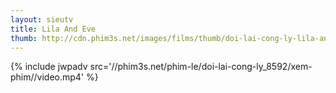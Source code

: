 ```yaml
---
layout: sieutv
title: Lila And Eve
thumb: http://cdn.phim3s.net/images/films/thumb/doi-lai-cong-ly-lila-and-eve-2015.jpg
---
```

{% include jwpadv src='//phim3s.net/phim-le/doi-lai-cong-ly_8592/xem-phim//video.mp4' %}
